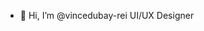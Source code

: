 - 👋 Hi, I’m @vincedubay-rei
UI/UX Designer

<!---
vincedubay-rei/vincedubay-rei is a ✨ special ✨ repository because its `README.md` (this file) appears on your GitHub profile.
You can click the Preview link to take a look at your changes.
--->

